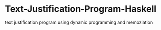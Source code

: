 # Text-Justification-Program-Haskell

text justification program using dynamic programming and memoziation
